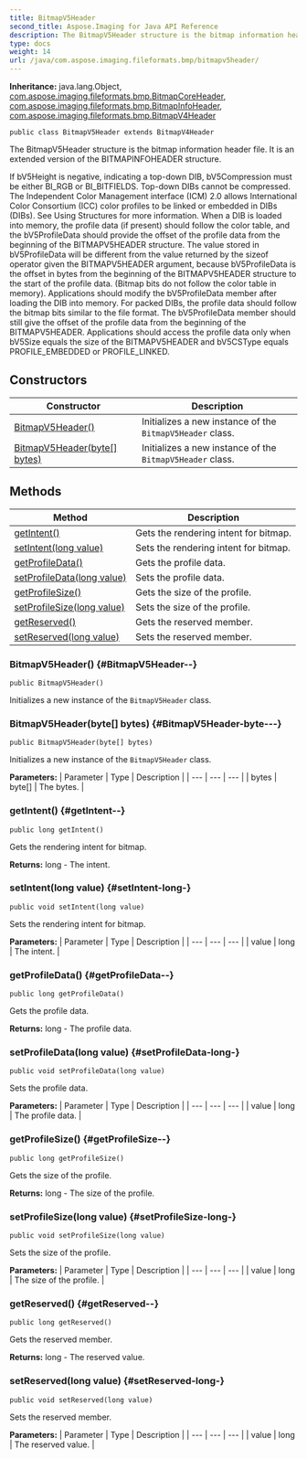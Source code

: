 ```yaml
---
title: BitmapV5Header
second_title: Aspose.Imaging for Java API Reference
description: The BitmapV5Header structure is the bitmap information header file.
type: docs
weight: 14
url: /java/com.aspose.imaging.fileformats.bmp/bitmapv5header/
---
```

**Inheritance:**
java.lang.Object, [com.aspose.imaging.fileformats.bmp.BitmapCoreHeader](../../com.aspose.imaging.fileformats.bmp/bitmapcoreheader), [com.aspose.imaging.fileformats.bmp.BitmapInfoHeader](../../com.aspose.imaging.fileformats.bmp/bitmapinfoheader), [com.aspose.imaging.fileformats.bmp.BitmapV4Header](../../com.aspose.imaging.fileformats.bmp/bitmapv4header)
```
public class BitmapV5Header extends BitmapV4Header
```

The BitmapV5Header structure is the bitmap information header file. It is an extended version of the BITMAPINFOHEADER structure.

If bV5Height is negative, indicating a top-down DIB, bV5Compression must be either BI\_RGB or BI\_BITFIELDS. Top-down DIBs cannot be compressed. The Independent Color Management interface (ICM) 2.0 allows International Color Consortium (ICC) color profiles to be linked or embedded in DIBs (DIBs). See Using Structures for more information. When a DIB is loaded into memory, the profile data (if present) should follow the color table, and the bV5ProfileData should provide the offset of the profile data from the beginning of the BITMAPV5HEADER structure. The value stored in bV5ProfileData will be different from the value returned by the sizeof operator given the BITMAPV5HEADER argument, because bV5ProfileData is the offset in bytes from the beginning of the BITMAPV5HEADER structure to the start of the profile data. (Bitmap bits do not follow the color table in memory). Applications should modify the bV5ProfileData member after loading the DIB into memory. For packed DIBs, the profile data should follow the bitmap bits similar to the file format. The bV5ProfileData member should still give the offset of the profile data from the beginning of the BITMAPV5HEADER. Applications should access the profile data only when bV5Size equals the size of the BITMAPV5HEADER and bV5CSType equals PROFILE\_EMBEDDED or PROFILE\_LINKED.
## Constructors

| Constructor | Description |
| --- | --- |
| [BitmapV5Header()](#BitmapV5Header--) | Initializes a new instance of the `BitmapV5Header` class. |
| [BitmapV5Header(byte[] bytes)](#BitmapV5Header-byte---) | Initializes a new instance of the `BitmapV5Header` class. |
## Methods

| Method | Description |
| --- | --- |
| [getIntent()](#getIntent--) | Gets the rendering intent for bitmap. |
| [setIntent(long value)](#setIntent-long-) | Sets the rendering intent for bitmap. |
| [getProfileData()](#getProfileData--) | Gets the profile data. |
| [setProfileData(long value)](#setProfileData-long-) | Sets the profile data. |
| [getProfileSize()](#getProfileSize--) | Gets the size of the profile. |
| [setProfileSize(long value)](#setProfileSize-long-) | Sets the size of the profile. |
| [getReserved()](#getReserved--) | Gets the reserved member. |
| [setReserved(long value)](#setReserved-long-) | Sets the reserved member. |
### BitmapV5Header() {#BitmapV5Header--}
```
public BitmapV5Header()
```


Initializes a new instance of the `BitmapV5Header` class.

### BitmapV5Header(byte[] bytes) {#BitmapV5Header-byte---}
```
public BitmapV5Header(byte[] bytes)
```


Initializes a new instance of the `BitmapV5Header` class.

**Parameters:**
| Parameter | Type | Description |
| --- | --- | --- |
| bytes | byte[] | The bytes. |

### getIntent() {#getIntent--}
```
public long getIntent()
```


Gets the rendering intent for bitmap.

**Returns:**
long - The intent.
### setIntent(long value) {#setIntent-long-}
```
public void setIntent(long value)
```


Sets the rendering intent for bitmap.

**Parameters:**
| Parameter | Type | Description |
| --- | --- | --- |
| value | long | The intent. |

### getProfileData() {#getProfileData--}
```
public long getProfileData()
```


Gets the profile data.

**Returns:**
long - The profile data.
### setProfileData(long value) {#setProfileData-long-}
```
public void setProfileData(long value)
```


Sets the profile data.

**Parameters:**
| Parameter | Type | Description |
| --- | --- | --- |
| value | long | The profile data. |

### getProfileSize() {#getProfileSize--}
```
public long getProfileSize()
```


Gets the size of the profile.

**Returns:**
long - The size of the profile.
### setProfileSize(long value) {#setProfileSize-long-}
```
public void setProfileSize(long value)
```


Sets the size of the profile.

**Parameters:**
| Parameter | Type | Description |
| --- | --- | --- |
| value | long | The size of the profile. |

### getReserved() {#getReserved--}
```
public long getReserved()
```


Gets the reserved member.

**Returns:**
long - The reserved value.
### setReserved(long value) {#setReserved-long-}
```
public void setReserved(long value)
```


Sets the reserved member.

**Parameters:**
| Parameter | Type | Description |
| --- | --- | --- |
| value | long | The reserved value. |

